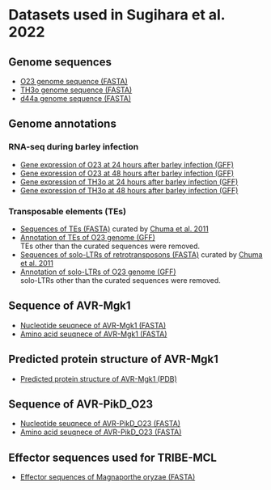 
# Datasets used in Sugihara et al. 2022

## Genome sequences
- [O23 genome sequence (FASTA)](https://github.com/YuSugihara/Sugihara_et_al_2022/blob/master/00_reference_genomes/01_O23/O23_v1.0.fasta)
- [TH3o genome sequence (FASTA)](https://github.com/YuSugihara/Sugihara_et_al_2022/blob/master/00_reference_genomes/02_TH3o/TH3o_v1.0.fasta)
- [d44a genome sequence (FASTA)](https://github.com/YuSugihara/Sugihara_et_al_2022/blob/master/00_reference_genomes/03_d44a/d44a_v1.0.fasta)

## Genome annotations

### RNA-seq during barley infection

- [Gene expression of O23 at 24 hours after barley infection (GFF)](https://github.com/YuSugihara/Sugihara_et_al_2022/blob/master/00_reference_genomes/01_O23/annotations/RNA-seq/O23_1dpi.gtf)
- [Gene expression of O23 at 48 hours after barley infection (GFF)](https://github.com/YuSugihara/Sugihara_et_al_2022/blob/master/00_reference_genomes/01_O23/annotations/RNA-seq/O23_2dpi.gtf)
- [Gene expression of TH3o at 24 hours after barley infection (GFF)](https://github.com/YuSugihara/Sugihara_et_al_2022/blob/master/00_reference_genomes/02_TH3o/annotations/RNA-seq/TH3o_1dpi.gtf)
- [Gene expression of TH3o at 48 hours after barley infection (GFF)](https://github.com/YuSugihara/Sugihara_et_al_2022/blob/master/00_reference_genomes/02_TH3o/annotations/RNA-seq/TH3o_2dpi.gtf)

### Transposable elements (TEs)

- [Sequences of TEs (FASTA)](https://github.com/YuSugihara/Sugihara_et_al_2022/blob/master/00_reference_genomes/01_O23/annotations/TE/O23_TE.gff3) curated by [Chuma et al. 2011](https://doi.org/10.1371/journal.ppat.1002147)
- [Annotation of TEs of O23 genome (GFF)](https://github.com/YuSugihara/Sugihara_et_al_2022/blob/master/00_reference_genomes/01_O23/annotations/TE/O23_TE.gff3)<summary>TEs other than the curated sequences were removed.</summary>
- [Sequences of solo-LTRs of retrotransposons (FASTA)](https://github.com/YuSugihara/Sugihara_et_al_2022/blob/master/00_reference_genomes/01_O23/annotations/TE/O23_soloLTR.gff3) curated by [Chuma et al. 2011](https://doi.org/10.1371/journal.ppat.1002147)
- [Annotation of solo-LTRs of O23 genome (GFF)](https://github.com/YuSugihara/Sugihara_et_al_2022/blob/master/00_reference_genomes/01_O23/annotations/TE/O23_soloLTR.gff3) <summary>solo-LTRs other than the curated sequences were removed.</summary>

## Sequence of AVR-Mgk1
- [Nucleotide seuqnece of AVR-Mgk1 (FASTA)](https://github.com/YuSugihara/Sugihara_et_al_2022/blob/master/10_AVR-Mgk1/AVR-Mgk1.nt.fasta)
- [Amino acid seuqnece of AVR-Mgk1 (FASTA)](https://github.com/YuSugihara/Sugihara_et_al_2022/blob/master/10_AVR-Mgk1/AVR-Mgk1.aa.fasta)

## Predicted protein structure of AVR-Mgk1
- [Predicted protein structure of AVR-Mgk1 (PDB)](https://github.com/YuSugihara/Sugihara_et_al_2022/blob/master/10_AVR-Mgk1/AVR-Mgk1_AlphaFold2.pdb)

## Sequence of AVR-PikD_O23
- [Nucleotide seuqnece of AVR-PikD_O23 (FASTA)](https://github.com/YuSugihara/Sugihara_et_al_2022/blob/master/20_AVR-PikD_O23/AVR-PikD_O23.nt.fasta)
- [Amino acid seuqnece of AVR-PikD_O23 (FASTA)](https://github.com/YuSugihara/Sugihara_et_al_2022/blob/master/20_AVR-PikD_O23/AVR-PikD_O23.aa.fasta)

## Effector sequences used for TRIBE-MCL
- [Effector sequences of Magnaporthe oryzae (FASTA)](https://github.com/YuSugihara/Sugihara_et_al_2022/blob/master/30_TRIBE-MCL/Mo_Effectors.faa)

